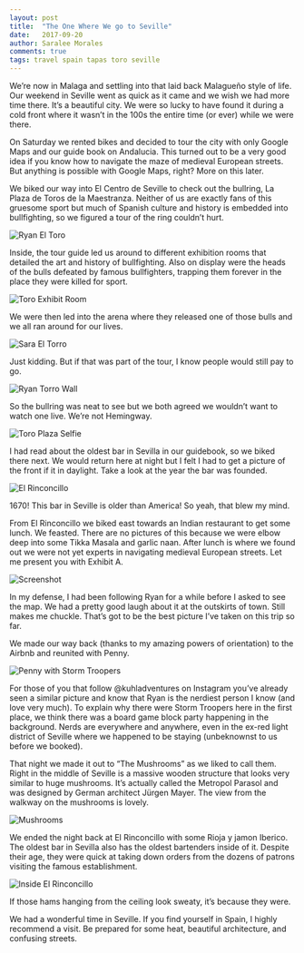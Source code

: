 ```yaml
---
layout: post
title:  "The One Where We go to Seville"
date:   2017-09-20
author: Saralee Morales
comments: true
tags: travel spain tapas toro seville
---
```


We’re now in Malaga and settling into that laid back Malagueño style of life. Our weekend in Seville went as quick as it came and we wish we had more time there. It’s a beautiful city. We were so lucky to have found it during a cold front where it wasn’t in the 100s the entire time (or ever) while we were there. 

On Saturday we rented bikes and decided to tour the city with only Google Maps and our guide book on Andalucia. This turned out to be a very good idea if you know how to navigate the maze of medieval European streets. But anything is possible with Google Maps, right? More on this later. 

We biked our way into El Centro de Seville to check out the bullring, La Plaza de Toros de la Maestranza. Neither of us are exactly fans of this gruesome sport but much of Spanish culture and history is embedded into bullfighting, so we figured a tour of the ring couldn’t hurt. 


![Ryan El Toro][ryan_el_toro]
 

Inside, the tour guide led us around to different exhibition rooms that detailed the art and history of bullfighting. Also on display were the heads of the bulls defeated by famous bullfighters, trapping them forever in the place they were killed for sport.


![Toro Exhibit Room][toro_exhibit_room]
 

We were then led into the arena where they released one of those bulls and we all ran around for our lives.


![Sara El Torro][sara_el_torro]


Just kidding. But if that was part of the tour, I know people would still pay to go. 

![Ryan Torro Wall][ryan_toro_wall]
 

So the bullring was neat to see but we both agreed we wouldn’t want to watch one live. We’re not Hemingway. 


![Toro Plaza Selfie][toro_plaza_selfie]


I had read about the oldest bar in Sevilla in our guidebook, so we biked there next. We would return here at night but I felt I had to get a picture of the front if it in daylight. 
Take a look at the year the bar was founded. 


![El Rinconcillo][el_rinconcillo]

1670! This bar in Seville is older than America! So yeah, that blew my mind. 

From El Rinconcillo we biked east towards an Indian restaurant to get some lunch. We feasted. There are no pictures of this because we were elbow deep into some Tikka Masala and garlic naan. 
After lunch is where we found out we were not yet experts in navigating medieval European streets. Let me present you with Exhibit A. 


![Screenshot][screenshot]


In my defense, I had been following Ryan for a while before I asked to see the map. We had a pretty good laugh about it at the outskirts of town. Still makes me chuckle. That’s got to be the best picture I’ve taken on this trip so far. 

We made our way back (thanks to my amazing powers of orientation) to the Airbnb and reunited with Penny. 

![Penny with Storm Troopers][penny_starwars]


For those of you that follow @kuhladventures on Instagram you’ve already seen a similar picture and know that Ryan is the nerdiest person I know (and love very much). To explain why there were Storm Troopers here in the first place, we think there was a board game block party happening in the background. Nerds are everywhere and anywhere, even in the ex-red light district of Seville where we happened to be staying (unbeknownst to us before we booked). 

That night we made it out to “The Mushrooms” as we liked to call them. Right in the middle of Seville is a massive wooden structure that looks very similar to huge mushrooms. It’s actually called the Metropol Parasol and was designed by German architect Jürgen Mayer. The view from the walkway on the mushrooms is lovely. 


![Mushrooms][mushrooms]  


We ended the night back at El Rinconcillo with some Rioja y jamon Iberico. The oldest bar in Sevilla also has the oldest bartenders inside of it. Despite their age, they were quick at taking down orders from the dozens of patrons visiting the famous establishment. 


![Inside El Rinconcillo][rinconcillo_inside]


If those hams hanging from the ceiling look sweaty, it’s because they were. 


We had a wonderful time in Seville. If you find yourself in Spain, I highly recommend a visit. Be prepared for some heat, beautiful architecture, and confusing streets.  


[ryan_el_toro]:       https://s3.amazonaws.com/fiveweeksabroad/09202017/Ryan_El_Torro.jpg
[toro_exhibit_room]:  https://s3.amazonaws.com/fiveweeksabroad/09202017/Torro_Exhibit.jpg
[sara_el_torro]:      https://s3.amazonaws.com/fiveweeksabroad/09202017/El_Torro_Sara.jpg
[ryan_toro_wall]:     https://s3.amazonaws.com/fiveweeksabroad/09202017/Torro_Wall.jpg
[toro_plaza_selfie]:  https://s3.amazonaws.com/fiveweeksabroad/09202017/El_Torro_Selfie.jpg
[el_rinconcillo]:     https://s3.amazonaws.com/fiveweeksabroad/09202017/Rinconcillo.jpg
[screenshot]:         https://s3.amazonaws.com/fiveweeksabroad/09202017/Screenshot.jpg
[penny_starwars]:     https://s3.amazonaws.com/fiveweeksabroad/09202017/Stormtroopers_Penny.jpg
[mushrooms]:          https://s3.amazonaws.com/fiveweeksabroad/09202017/Mushrooms.jpg
[rinconcillo_inside]: https://s3.amazonaws.com/fiveweeksabroad/09202017/Rinconcillo_Inside.jpg
